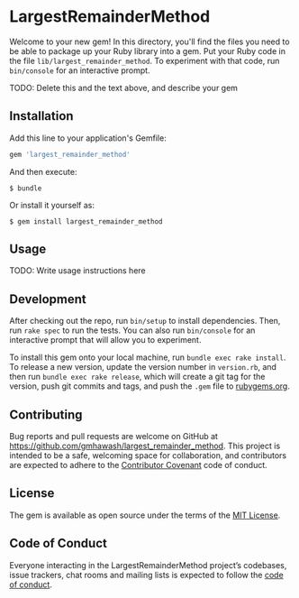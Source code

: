 # LargestRemainderMethod

Welcome to your new gem! In this directory, you'll find the files you need to be able to package up your Ruby library into a gem. Put your Ruby code in the file `lib/largest_remainder_method`. To experiment with that code, run `bin/console` for an interactive prompt.

TODO: Delete this and the text above, and describe your gem

## Installation

Add this line to your application's Gemfile:

```ruby
gem 'largest_remainder_method'
```

And then execute:

    $ bundle

Or install it yourself as:

    $ gem install largest_remainder_method

## Usage

TODO: Write usage instructions here

## Development

After checking out the repo, run `bin/setup` to install dependencies. Then, run `rake spec` to run the tests. You can also run `bin/console` for an interactive prompt that will allow you to experiment.

To install this gem onto your local machine, run `bundle exec rake install`. To release a new version, update the version number in `version.rb`, and then run `bundle exec rake release`, which will create a git tag for the version, push git commits and tags, and push the `.gem` file to [rubygems.org](https://rubygems.org).

## Contributing

Bug reports and pull requests are welcome on GitHub at https://github.com/gmhawash/largest_remainder_method. This project is intended to be a safe, welcoming space for collaboration, and contributors are expected to adhere to the [Contributor Covenant](http://contributor-covenant.org) code of conduct.

## License

The gem is available as open source under the terms of the [MIT License](https://opensource.org/licenses/MIT).

## Code of Conduct

Everyone interacting in the LargestRemainderMethod project’s codebases, issue trackers, chat rooms and mailing lists is expected to follow the [code of conduct](https://github.com/gmhawash/largest_remainder_method/blob/master/CODE_OF_CONDUCT.md).
